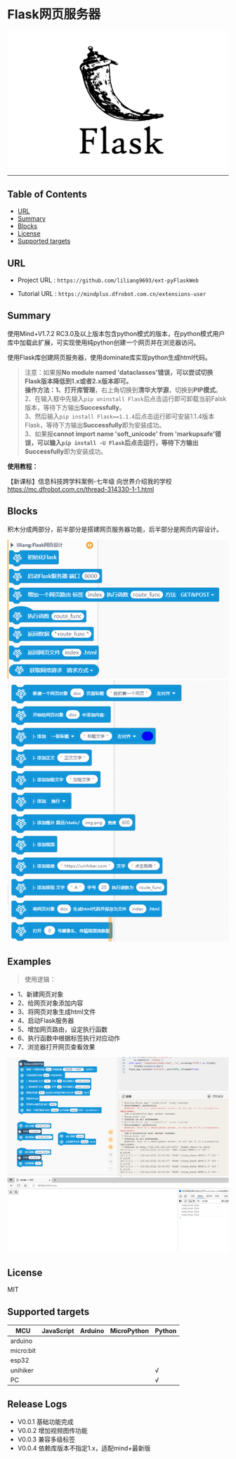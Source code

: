 # Flask网页服务器


![](./python/_images/featured.png)

---------------------------------------------------------

## Table of Contents

* [URL](#url)
* [Summary](#summary)
* [Blocks](#blocks)
* [License](#license)
* [Supported targets](#Supportedtargets)

## URL
* Project URL : ```https://github.com/liliang9693/ext-pyFlaskWeb```

* Tutorial URL : ```https://mindplus.dfrobot.com.cn/extensions-user```

    




## Summary
使用Mind+V1.7.2 RC3.0及以上版本包含python模式的版本，在python模式用户库中加载此扩展，可实现使用纯python创建一个网页并在浏览器访问。  

使用Flask库创建网页服务器，使用dominate库实现python生成html代码。

> 注意：如果报**No module named 'dataclasses'**错误，可以尝试切换Flask版本降低到1.x或者2.x版本即可。  
> 操作方法：1、打开**库管理**，右上角切换到**清华大学源**，切换到**PIP模式**。  
> 2、在输入框中先输入```pip uninstall Flask```后点击运行即可卸载当前Falsk版本，等待下方输出**Successfully**。  
> 3、然后输入```pip install Flask==1.1.4```后点击运行即可安装1.1.4版本Flask，等待下方输出**Successfully**即为安装成功。  
> 3、如果报**cannot import name 'soft_unicode' from 'markupsafe'**错误，可以输入```pip install -U Flask```后点击运行，等待下方输出**Successfully**即为安装成功。 


**使用教程：**

【新课标】信息科技跨学科案例-七年级 向世界介绍我的学校  https://mc.dfrobot.com.cn/thread-314330-1-1.html


## Blocks
积木分成两部分，前半部分是搭建网页服务器功能，后半部分是网页内容设计。

![](./python/_images/block1.png)
![](./python/_images/block3.png)



## Examples
> 使用逻辑：
- 1、新建网页对象
- 2、给网页对象添加内容
- 3、将网页对象生成html文件
- 4、启动Flask服务器
- 5、增加网页路由，设定执行函数
- 6、执行函数中根据标签执行对应动作
- 7、浏览器打开网页查看效果

![](./python/_images/example.png)
![](./python/_images/example2.png)


## License

MIT

## Supported targets

MCU                | JavaScript    | Arduino   | MicroPython    | Python 
------------------ | :----------: | :----------: | :---------: | -----
arduino        |             |              |             | 
micro:bit        |             |              |             | 
esp32        |             |              |             | 
unihiker        |             |              |             | √
PC        |             |              |             | √

## Release Logs

* V0.0.1  基础功能完成
* V0.0.2  增加视频图传功能
* V0.0.3  兼容多级标签
* V0.0.4  依赖库版本不指定1.x，适配mind+最新版
